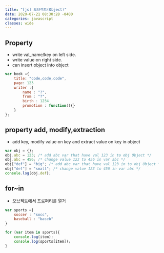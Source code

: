 ```yaml
---
title: "[js] 오브젝트(Object)"
date: 2020-07-21 08:30:28 -0400
categories: javascript
classes: wide
---
```


## Property

- write val_name/key on left side.
- write value on right side.
- can insert object into object

```javascript
var book ={
    title: "code,code,code",
    page: 123
    writer :{
        name : "?",
        from : "?",
        birth : 1234
        promotion : function(){}
    }
};
```

## property add, modify,extraction

- add key, modify value on key and extract value on key in object

```javascript
var obj = {};
obj.abc = 123; /* add abc var that have val 123 in to obj Object */
obj.abc = 456; /* change value 123 to 456 in var abc */
obj["def"] = "big"; /* add abc var that have val 123 in to obj Object */
obj["def"] = "small"; /* change value 123 to 456 in var abc */
console.log(obj.def);
```

## for~in

- 오브젝트에서 프로퍼티를 열거

```javascript
var sports ={
    soccer : "socc",
    baseball : "baseb"
}

for (var item in sports){
    console.log(item);
    console.log(sports[item]);
}
```